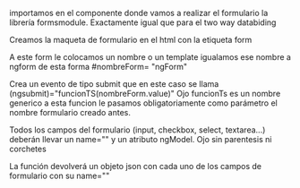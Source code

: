importamos en el componente donde vamos a realizar el formulario la librería formsmodule. Exactamente igual que para el two way databiding

Creamos la maqueta de formulario en el html con la etiqueta form

A este form le colocamos un nombre o un template igualamos ese nombre a ngform de esta forma
#nombreForm= "ngForm"

Crea un evento de tipo submit que en este caso se llama (ngsubmit)="funcionTS(nombreForm.value)" Ojo funcionTs es un nombre generico a esta funcion le pasamos obligatoriamente como parámetro el nombre formulario creado antes.

Todos los campos del formulario (input, checkbox, select, textarea...) deberán llevar un name="" y un atributo ngModel. Ojo sin parentesis ni corchetes

La función devolverá un objeto json con cada uno de los campos de formulario con su name=""

